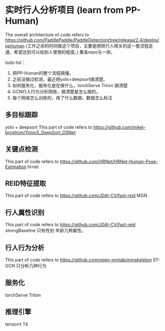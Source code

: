 # 实时行人分析项目  (learn from PP-Human)
The overall architecture of code refers to https://github.com/PaddlePaddle/PaddleDetection/tree/release/2.4/deploy/pphuman
(工作之余的时间做这个项目，主要是想把行人相关的这一套流程走通，希望达到可以给别人使用的程度。)
集各repo与一体。

todo list：
1. 把PP-Human的整个流程搞懂。
2. 之前没搞过检测，最近把yolo+deepsort搞清楚。
3. 如何服务化，服务化是在做什么，torchServe Triron 搞清楚
4. GCN行人行为分析网络，搞清楚是怎么做的。
5. 每个网络怎么训练的，用了什么数据，数据怎么标注

## 多目标跟踪
yolo + deepsort
This part of code refers to https://github.com/mikel-brostrom/Yolov5_DeepSort_OSNet
## 关键点检测
This part of code refers to https://github.com/HRNet/HRNet-Human-Pose-Estimation
 hrnet
## REID特征提取
This part of code refers to https://github.com/JDAI-CV/fast-reid
 MGN
## 行人属性识别
This part of code refers to https://github.com/JDAI-CV/fast-reid
 strongBaseline
只有性别 年龄几种属性。
## 行人行为分析
This part of code refers to https://github.com/open-mmlab/mmskeleton
 ST-GCN
只分析几种行为

## 服务化
torchServe Triton

## 推理引擎
tensorrt T4


